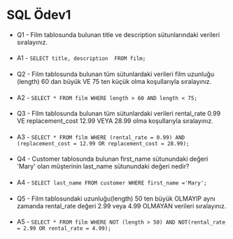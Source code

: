 # SQL Ödev1
####
* Q1 - Film tablosunda bulunan title ve description sütunlarındaki verileri sıralayınız.
####
* A1 - `SELECT title, description  FROM film;`
####
* Q2 - Film tablosunda bulunan tüm sütunlardaki verileri film uzunluğu (length) 60 dan büyük VE 75 ten küçük olma koşullarıyla sıralayınız.
####
* A2 - `SELECT * FROM film WHERE length > 60 AND length < 75;`
####
* Q3 - Film tablosunda bulunan tüm sütunlardaki verileri rental_rate 0.99 VE replacement_cost 12.99 VEYA 28.99 olma koşullarıyla sıralayınız.
####
* A3 - `SELECT * FROM film WHERE (rental_rate = 0.99) AND (replacement_cost = 12.99 OR replacement_cost = 28.99);`
####
* Q4 - Customer tablosunda bulunan first_name sütunundaki değeri 'Mary' olan müşterinin last_name sütunundaki değeri nedir?
####
* A4 - `SELECT last_name FROM customer WHERE first_name ='Mary';`
####
* Q5 - Film tablosundaki uzunluğu(length) 50 ten büyük OLMAYIP aynı zamanda rental_rate değeri 2.99 veya 4.99 OLMAYAN verileri sıralayınız.
####
* A5 - `SELECT * FROM film WHERE NOT (length > 50) AND NOT(rental_rate = 2.99 OR rental_rate = 4.99);`